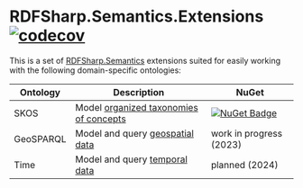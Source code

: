 # RDFSharp.Semantics.Extensions [![codecov](https://codecov.io/gh/mdesalvo/RDFSharp.Semantics.Extensions/branch/master/graph/badge.svg?token=ToNB0SAtVt)](https://codecov.io/gh/mdesalvo/RDFSharp.Semantics.Extensions)

This is a set of <a href="https://github.com/mdesalvo/RDFSharp.Semantics">RDFSharp.Semantics</a> extensions suited for easily working with the following domain-specific ontologies: 


|Ontology|Description|NuGet|
|---|---|---|
|SKOS|Model [organized taxonomies of concepts](https://www.w3.org/TR/skos-primer/)|[![NuGet Badge](https://buildstats.info/nuget/RDFSharp.Semantics.Extensions.SKOS)](https://www.nuget.org/packages/RDFSharp.Semantics.Extensions.SKOS)|
|GeoSPARQL|Model and query [geospatial data](https://www.ogc.org/standards/geosparql)|work in progress (2023)|
|Time|Model and query [temporal data](https://www.w3.org/TR/owl-time/)|planned (2024)|

